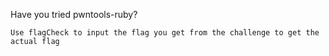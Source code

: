 Have you tried pwntools-ruby?

`Use flagCheck to input the flag you get from the challenge to get the actual flag`